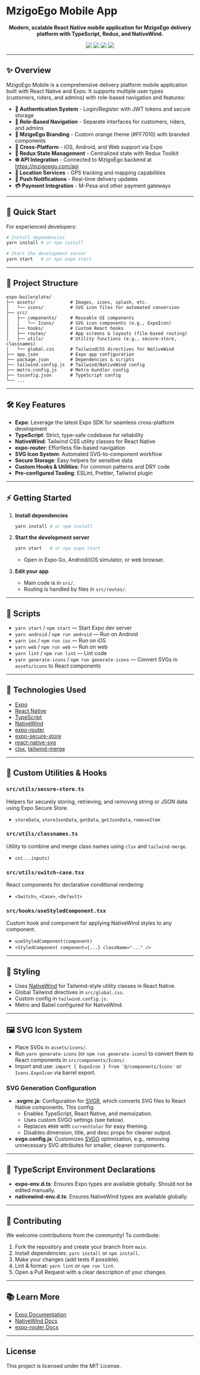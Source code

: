 # MzigoEgo Mobile App

<p align="center">
  <b>Modern, scalable React Native mobile application for MzigoEgo delivery platform with TypeScript, Redux, and NativeWind.</b>
</p>

<p align="center">
  <img src="https://img.shields.io/badge/Expo SDK-53-blue" />
  <img src="https://img.shields.io/badge/TypeScript-strict-blue" />
  <img src="https://img.shields.io/badge/Redux Toolkit-2.0-purple" />
  <img src="https://img.shields.io/badge/License-MIT-green" />
</p>

---

## ✨ Overview

MzigoEgo Mobile is a comprehensive delivery platform mobile application built with React Native and Expo. It supports multiple user types (customers, riders, and admins) with role-based navigation and features:

- **🔐 Authentication System** - Login/Register with JWT tokens and secure storage
- **👥 Role-Based Navigation** - Separate interfaces for customers, riders, and admins
- **🎨 MzigoEgo Branding** - Custom orange theme (#FF7010) with branded components
- **📱 Cross-Platform** - iOS, Android, and Web support via Expo
- **🏪 Redux State Management** - Centralized state with Redux Toolkit
- **🌐 API Integration** - Connected to MzigoEgo backend at https://mzigoego.com/api
- **📍 Location Services** - GPS tracking and mapping capabilities
- **🔔 Push Notifications** - Real-time delivery updates
- **💳 Payment Integration** - M-Pesa and other payment gateways

---

## 🚀 Quick Start

For experienced developers:

```bash
# Install dependencies
yarn install # or npm install

# Start the development server
yarn start   # or npx expo start
```

---

## 📁 Project Structure

```
expo-boilerplate/
├── assets/             # Images, icons, splash, etc.
│   └── icons/          # SVG icon files for automated conversion
├── src/
│   ├── components/     # Reusable UI components
│   │   └── Icons/      # SVG icon components (e.g., ExpoIcon)
│   ├── hooks/          # Custom React hooks
│   ├── routes/         # App screens & layouts (file-based routing)
│   ├── utils/          # Utility functions (e.g., secure-store, classnames)
│   └── global.css      # TailwindCSS directives for NativeWind
├── app.json            # Expo app configuration
├── package.json        # Dependencies & scripts
├── tailwind.config.js  # Tailwind/NativeWind config
├── metro.config.js     # Metro bundler config
├── tsconfig.json       # TypeScript config
└── ...
```

---

## 🛠️ Key Features

- **Expo**: Leverage the latest Expo SDK for seamless cross-platform development
- **TypeScript**: Strict, type-safe codebase for reliability
- **NativeWind**: Tailwind CSS utility classes for React Native
- **expo-router**: Effortless file-based navigation
- **SVG Icon System**: Automated SVG-to-component workflow
- **Secure Storage**: Easy helpers for sensitive data
- **Custom Hooks & Utilities**: For common patterns and DRY code
- **Pre-configured Tooling**: ESLint, Prettier, Tailwind plugin

---

## ⚡ Getting Started

1. **Install dependencies**

   ```bash
   yarn install # or npm install
   ```

2. **Start the development server**

   ```bash
   yarn start   # or npx expo start
   ```

   - Open in Expo Go, Android/iOS simulator, or web browser.

3. **Edit your app**
   - Main code is in `src/`.
   - Routing is handled by files in `src/routes/`.

---

## 📜 Scripts

- `yarn start` / `npm start` — Start Expo dev server
- `yarn android` / `npm run android` — Run on Android
- `yarn ios` / `npm run ios` — Run on iOS
- `yarn web` / `npm run web` — Run on web
- `yarn lint` / `npm run lint` — Lint code
- `yarn generate-icons` / `npm run generate-icons` — Convert SVGs in `assets/icons` to React components

---

## 🧩 Technologies Used

- [Expo](https://expo.dev/)
- [React Native](https://reactnative.dev/)
- [TypeScript](https://www.typescriptlang.org/)
- [NativeWind](https://www.nativewind.dev/)
- [expo-router](https://docs.expo.dev/router/introduction/)
- [expo-secure-store](https://docs.expo.dev/versions/latest/sdk/securestore/)
- [react-native-svg](https://github.com/software-mansion/react-native-svg)
- [clsx](https://github.com/lukeed/clsx), [tailwind-merge](https://github.com/dcastil/tailwind-merge)

---

## 🧰 Custom Utilities & Hooks

### `src/utils/secure-store.ts`

Helpers for securely storing, retrieving, and removing string or JSON data using Expo Secure Store.

- `storeData`, `storeJsonData`, `getData`, `getJsonData`, `removeItem`

### `src/utils/classnames.ts`

Utility to combine and merge class names using `clsx` and `tailwind-merge`.

- `cn(...inputs)`

### `src/utils/switch-case.tsx`

React components for declarative conditional rendering:

- `<Switch>`, `<Case>`, `<Default>`

### `src/hooks/useStyledComponent.tsx`

Custom hook and component for applying NativeWind styles to any component.

- `useStyledComponent(component)`
- `<StyledComponent component={...} className="..." />`

---

## 🎨 Styling

- Uses [NativeWind](https://www.nativewind.dev/) for Tailwind-style utility classes in React Native.
- Global Tailwind directives in `src/global.css`.
- Custom config in `tailwind.config.js`.
- Metro and Babel configured for NativeWind.

---

## 🖼️ SVG Icon System

- Place SVGs in `assets/icons/`.
- Run `yarn generate-icons` (or `npm run generate-icons`) to convert them to React components in `src/components/Icons/`.
- Import and use: `import { ExpoIcon } from '@/components/Icons'` or `Icons.ExpoIcon` via barrel export.

### SVG Generation Configuration

- **.svgrrc.js**: Configuration for [SVGR](https://react-svgr.com/docs/cli/), which converts SVG files to React Native components. This config:
  - Enables TypeScript, React Native, and memoization.
  - Uses custom SVGO settings (see below).
  - Replaces `#000` with `currentColor` for easy theming.
  - Disables dimension, title, and desc props for cleaner output.
- **svgo.config.js**: Customizes [SVGO](https://github.com/svg/svgo) optimization, e.g., removing unnecessary SVG attributes for smaller, cleaner components.

---

## 📄 TypeScript Environment Declarations

- **expo-env.d.ts**: Ensures Expo types are available globally. Should not be edited manually.
- **nativewind-env.d.ts**: Ensures NativeWind types are available globally.

---

## 🤝 Contributing

We welcome contributions from the community! To contribute:

1. Fork the repository and create your branch from `main`.
2. Install dependencies: `yarn install` or `npm install`.
3. Make your changes (add tests if possible).
4. Lint & format: `yarn lint` or `npm run lint`.
5. Open a Pull Request with a clear description of your changes.

---

## 📚 Learn More

- [Expo Documentation](https://docs.expo.dev/)
- [NativeWind Docs](https://www.nativewind.dev/)
- [expo-router Docs](https://docs.expo.dev/router/introduction/)

---

## License

This project is licensed under the MIT License.
